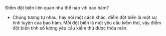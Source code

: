 ﻿Điểm đột biến liên quan như thế nào với bao hàm?
* Chúng tương tự nhau, hay nói một cách khác, điểm đột biến là một sự tinh luyện của bao hàm. Mỗi đột biến là một yêu cầu kiểm thử, vậy điểm đột biến tính số lượng yêu cầu kiểm thử được thỏa mãn.